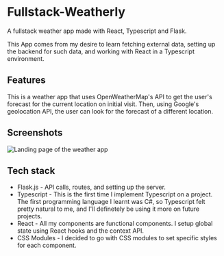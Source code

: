 
# Fullstack-Weatherly

A fullstack weather app made with React, Typescript and Flask.

This App comes from my desire to learn fetching external data, setting up the
backend for such data, and working with React in a Typescript environment.

## Features

This is a weather app that uses OpenWeatherMap's API to get the user's forecast
for the current location on initial visit. Then, using Google's geolocation API,
the user can look for the forecast of a different location.

## Screenshots

![Landing page of the weather app](https://user-images.githubusercontent.com/70592708/142050739-66425261-e9f4-4e18-899b-aaea7125a1d6.png)

## Tech stack

- Flask.js - API calls, routes, and setting up the server.
- Typescript - This is the first time I implement Typescript on a project. The
  first programming language I learnt was C#, so Typescript felt pretty natural
  to me, and I'll definetely be using it more on future projects.
- React - All my components are functional components. I setup global state
  using React hooks and the context API.
- CSS Modules - I decided to go with CSS modules to set specific styles for
  each component.
